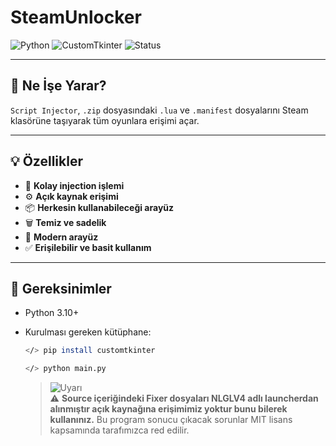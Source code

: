 # SteamUnlocker

![Python](https://img.shields.io/badge/Python-3.10%2B-green?logo=python&logoColor=limegreen)
![CustomTkinter](https://img.shields.io/badge/UI-CustomTkinter-09B5E3)
![Status](https://img.shields.io/badge/Durum-Aktif-brightgreen)

---

## 🎯 Ne İşe Yarar?

`Script Injector`, `.zip` dosyasındaki `.lua` ve `.manifest` dosyalarını Steam klasörüne taşıyarak tüm oyunlara erişimi açar.

---

## 💡 Özellikler

- 🔁 **Kolay injection işlemi**
- ⚙️ **Açık kaynak erişimi**
- 📦 **Herkesin kullanabileceği arayüz**
- 🗑️ **Temiz ve sadelik**
- 🌙 **Modern arayüz**
- ✅ **Erişilebilir ve basit kullanım**

---

## 🔧 Gereksinimler

- Python 3.10+
- Kurulması gereken kütüphane:
  
  ```bash
  </> pip install customtkinter

  ```

  ```bash
  </> python main.py

  ```

  > ![Uyarı](https://img.shields.io/badge/UYARI-DİKKAT-red?style=flat-square)  
  > ⚠️ **Source içeriğindeki Fixer dosyaları NLGLV4 adlı launcherdan alınmıştır açık kaynağına erişimimiz yoktur bunu bilerek kullanınız.**
  > Bu program sonucu çıkacak sorunlar MIT lisans kapsamında tarafımızca red edilir.

